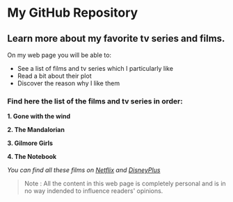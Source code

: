 # My GitHub Repository

## Learn more about my favorite tv series and films. 
On my web page you will be able to:
- See a list of films and tv series which I particularly like
- Read a bit about their plot
- Discover the reason why I like them

### Find here the list of the films and tv series in order:

**1. Gone with the wind**


**2. The Mandalorian**


**3. Gilmore Girls**


**4. The Notebook**


*You can find all these films on  [Netflix](https://www.netflix.com/fr/) and  [DisneyPlus](https://www.disneyplus.com/en-gb/select-profile/)*

> Note : All the content in this web page is completely personal and is in no way indended to influence readers' opinions.
